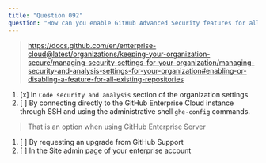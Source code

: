 ```yaml
---
title: "Question 092"
question: "How can you enable GitHub Advanced Security features for all repositories in an organization in GitHub Enterprise Cloud?"
---
```


> https://docs.github.com/en/enterprise-cloud@latest/organizations/keeping-your-organization-secure/managing-security-settings-for-your-organization/managing-security-and-analysis-settings-for-your-organization#enabling-or-disabling-a-feature-for-all-existing-repositories
1. [x] In `Code security and analysis` section of the organization settings
1. [ ] By connecting directly to the GitHub Enterprise Cloud instance through SSH and using the administrative shell `ghe-config` commands.
> That is an option when using GitHub Enterprise Server
1. [ ] By requesting an upgrade from GitHub Support
1. [ ] In the Site admin page of your enterprise account
